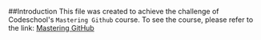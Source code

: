 ##Introduction
This file was created to achieve the challenge of Codeschool's `Mastering Github` course.
To see the course, please refer to the link: [Mastering GitHub](https://www.codeschool.com/courses/mastering-github)
